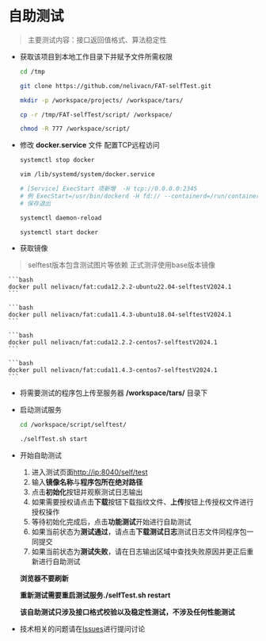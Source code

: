 # 自助测试

> 主要测试内容：接口返回值格式、算法稳定性

* 获取该项目到本地工作目录下并赋予文件所需权限

    ```bash
    cd /tmp
    ```
    ```bash
    git clone https://github.com/nelivacn/FAT-selfTest.git
    ```
    ```bash
    mkdir -p /workspace/projects/ /workspace/tars/
    ```
    ```bash
    cp -r /tmp/FAT-selfTest/script/ /workspace/
    ```
    ```bash
    chmod -R 777 /workspace/script/
    ```

* 修改 **docker.service** 文件 配置TCP远程访问

    ```bash
    systemctl stop docker
    ```
    ```bash
    vim /lib/systemd/system/docker.service
    ```
    ```bash
    # [Service] ExecStart 项新增  -H tcp://0.0.0.0:2345
    # 例 ExecStart=/usr/bin/dockerd -H fd:// --containerd=/run/containerd/containerd.sock -H tcp://0.0.0.0:2345
    # 保存退出
    ```
    ```bash
    systemctl daemon-reload
    ```
    ```bash
    systemctl start docker
    ```

* 获取镜像
> selftest版本包含测试图片等依赖 正式测评使用base版本镜像

    ```bash
    docker pull nelivacn/fat:cuda12.2.2-ubuntu22.04-selftestV2024.1
    ```

    ```bash
    docker pull nelivacn/fat:cuda11.4.3-ubuntu18.04-selftestV2024.1
    ```

    ```bash
    docker pull nelivacn/fat:cuda12.2.2-centos7-selftestV2024.1
    ```

    ```bash
    docker pull nelivacn/fat:cuda11.4.3-centos7-selftestV2024.1
    ```

* 将需要测试的程序包上传至服务器 **/workspace/tars/** 目录下

* 启动测试服务

    ```bash
    cd /workspace/script/selftest/
    ```
    ```bash
    ./selfTest.sh start
    ```

* 开始自助测试

    1. 进入测试页面[http://ip:8040/self/test](http://127.0.0.1:8040/self/test)
    2. 输入**镜像名称**与**程序包所在绝对路径**
    3. 点击**初始化**按钮并观察测试日志输出
    4. 如果需要授权请点击**下载**按钮下载指纹文件、**上传**按钮上传授权文件进行授权操作
    5. 等待初始化完成后，点击**功能测试**开始进行自助测试
    6. 如果当前状态为**测试通过**，请点击**下载测试日志**测试日志文件同程序包一同提交
    7. 如果当前状态为**测试失败**，请在日志输出区域中查找失败原因并更正后重新进行自助测试

    **浏览器不要刷新**

    **重新测试需要重启测试服务./selfTest.sh restart**

    **该自助测试只涉及接口格式校验以及稳定性测试，不涉及任何性能测试**

* 技术相关的问题请在[Issues](https://github.com/nelivacn/FAT-selfTest/issues)进行提问讨论
